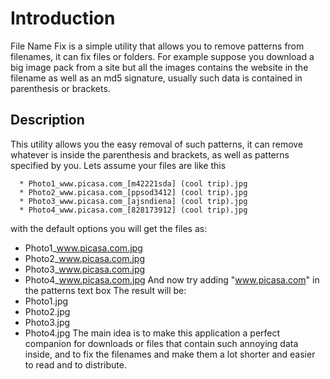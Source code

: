 # Introduction #
File Name Fix is a simple utility that allows you to remove patterns from filenames, it can fix files or folders.
For example suppose you download a big image pack from a site but all the images contains the website in the filename as well as an md5 signature, usually such data is contained in parenthesis or brackets.

## Description ##
This utility allows you the easy removal of such patterns, it can remove whatever is inside the parenthesis and brackets, as well as patterns specified by you.
Lets assume your files are like this
```
  * Photo1_www.picasa.com_[m42221sda] (cool trip).jpg
  * Photo2_www.picasa.com_[ppsod3412] (cool trip).jpg
  * Photo3_www.picasa.com_[ajsndiena] (cool trip).jpg
  * Photo4_www.picasa.com_[828173912] (cool trip).jpg
```
with the default options you will get the files as:
  * Photo1\_www.picasa.com.jpg
  * Photo2\_www.picasa.com.jpg
  * Photo3\_www.picasa.com.jpg
  * Photo4\_www.picasa.com.jpg
And now try adding "www.picasa.com" in the patterns text box
The result will be:
  * Photo1.jpg
  * Photo2.jpg
  * Photo3.jpg
  * Photo4.jpg
The main idea is to make this application a perfect companion for downloads or files that contain such annoying data inside, and to fix the filenames and make them a lot shorter and easier to read and to distribute.